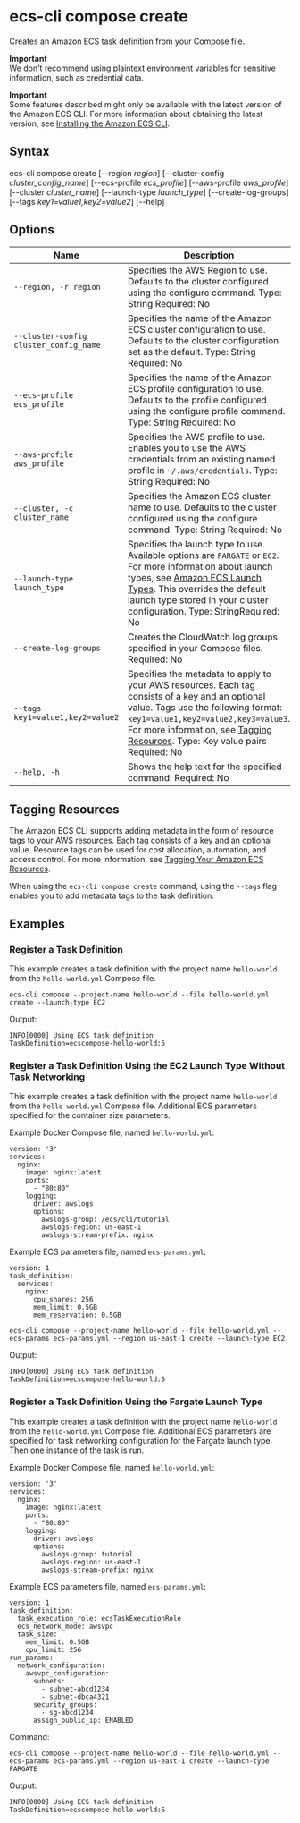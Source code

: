 # ecs\-cli compose create<a name="cmd-ecs-cli-compose-create"></a>

Creates an Amazon ECS task definition from your Compose file\.

**Important**  
We don't recommend using plaintext environment variables for sensitive information, such as credential data\.

**Important**  
Some features described might only be available with the latest version of the Amazon ECS CLI\. For more information about obtaining the latest version, see [Installing the Amazon ECS CLI](ECS_CLI_installation.md)\.

## Syntax<a name="cmd-ecs-cli-compose-create-syntax"></a>

ecs\-cli compose create \[\-\-region *region*\] \[\-\-cluster\-config *cluster\_config\_name*\] \[\-\-ecs\-profile *ecs\_profile*\] \[\-\-aws\-profile *aws\_profile*\] \[\-\-cluster *cluster\_name*\] \[\-\-launch\-type *launch\_type*\] \[\-\-create\-log\-groups\] \[\-\-tags *key1=value1,key2=value2*\] \[\-\-help\] 

## Options<a name="cmd-ecs-cli-compose-create-options"></a>


| Name | Description | 
| --- | --- | 
|  `--region, -r region`  |  Specifies the AWS Region to use\. Defaults to the cluster configured using the configure command\. Type: String Required: No  | 
|  `--cluster-config cluster_config_name`  |  Specifies the name of the Amazon ECS cluster configuration to use\. Defaults to the cluster configuration set as the default\. Type: String Required: No  | 
|  `--ecs-profile ecs_profile`  |  Specifies the name of the Amazon ECS profile configuration to use\. Defaults to the profile configured using the configure profile command\. Type: String Required: No  | 
|  `--aws-profile aws_profile`  |  Specifies the AWS profile to use\. Enables you to use the AWS credentials from an existing named profile in `~/.aws/credentials`\. Type: String Required: No  | 
|  `--cluster, -c cluster_name`  |  Specifies the Amazon ECS cluster name to use\. Defaults to the cluster configured using the configure command\. Type: String Required: No  | 
|  `--launch-type launch_type`  |  Specifies the launch type to use\. Available options are `FARGATE` or `EC2`\. For more information about launch types, see [Amazon ECS Launch Types](launch_types.md)\. This overrides the default launch type stored in your cluster configuration\.  Type: StringRequired: No | 
|  `--create-log-groups`  |  Creates the CloudWatch log groups specified in your Compose files\. Required: No  | 
|  `--tags key1=value1,key2=value2`  |  Specifies the metadata to apply to your AWS resources\. Each tag consists of a key and an optional value\. Tags use the following format: `key1=value1,key2=value2,key3=value3`\. For more information, see [Tagging Resources](#cmd-ecs-cli-compose-create-tags)\. Type: Key value pairs Required: No  | 
|  `--help, -h`  |  Shows the help text for the specified command\. Required: No  | 

## Tagging Resources<a name="cmd-ecs-cli-compose-create-tags"></a>

The Amazon ECS CLI supports adding metadata in the form of resource tags to your AWS resources\. Each tag consists of a key and an optional value\. Resource tags can be used for cost allocation, automation, and access control\. For more information, see [Tagging Your Amazon ECS Resources](ecs-using-tags.md)\.

When using the `ecs-cli compose create` command, using the `--tags` flag enables you to add metadata tags to the task definition\.

## Examples<a name="cmd-ecs-cli-compose-create-examples"></a>

### Register a Task Definition<a name="cmd-ecs-cli-compose-create-example-1"></a>

This example creates a task definition with the project name `hello-world` from the `hello-world.yml` Compose file\.

```
ecs-cli compose --project-name hello-world --file hello-world.yml create --launch-type EC2
```

Output:

```
INFO[0000] Using ECS task definition                     TaskDefinition=ecscompose-hello-world:5
```

### Register a Task Definition Using the EC2 Launch Type Without Task Networking<a name="cmd-ecs-cli-compose-create-example-2"></a>

This example creates a task definition with the project name `hello-world` from the `hello-world.yml` Compose file\. Additional ECS parameters specified for the container size parameters\.

Example Docker Compose file, named `hello-world.yml`:

```
version: '3'
services:
  nginx:
    image: nginx:latest
    ports:
      - "80:80"
    logging:
      driver: awslogs
      options:
        awslogs-group: /ecs/cli/tutorial
        awslogs-region: us-east-1
        awslogs-stream-prefix: nginx
```

Example ECS parameters file, named `ecs-params.yml`:

```
version: 1
task_definition:
  services:
    nginx:
      cpu_shares: 256
      mem_limit: 0.5GB
      mem_reservation: 0.5GB
```

```
ecs-cli compose --project-name hello-world --file hello-world.yml --ecs-params ecs-params.yml --region us-east-1 create --launch-type EC2
```

Output:

```
INFO[0000] Using ECS task definition                     TaskDefinition=ecscompose-hello-world:5
```

### Register a Task Definition Using the Fargate Launch Type<a name="cmd-ecs-cli-compose-create-example-3"></a>

This example creates a task definition with the project name `hello-world` from the `hello-world.yml` Compose file\. Additional ECS parameters are specified for task networking configuration for the Fargate launch type\. Then one instance of the task is run\.

Example Docker Compose file, named `hello-world.yml`:

```
version: '3'
services:
  nginx:
    image: nginx:latest
    ports:
      - "80:80"
    logging:
      driver: awslogs
      options: 
        awslogs-group: tutorial
        awslogs-region: us-east-1
        awslogs-stream-prefix: nginx
```

Example ECS parameters file, named `ecs-params.yml`:

```
version: 1
task_definition:
  task_execution_role: ecsTaskExecutionRole
  ecs_network_mode: awsvpc
  task_size:
    mem_limit: 0.5GB
    cpu_limit: 256
run_params:
  network_configuration:
    awsvpc_configuration:
      subnets:
        - subnet-abcd1234
        - subnet-dbca4321
      security_groups:
        - sg-abcd1234
      assign_public_ip: ENABLED
```

Command:

```
ecs-cli compose --project-name hello-world --file hello-world.yml --ecs-params ecs-params.yml --region us-east-1 create --launch-type FARGATE
```

Output:

```
INFO[0000] Using ECS task definition                     TaskDefinition=ecscompose-hello-world:5
```